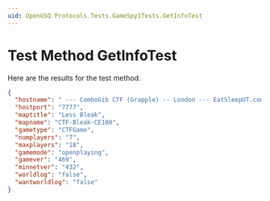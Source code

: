 ```yaml
---
uid: OpenGSQ.Protocols.Tests.GameSpy1Tests.GetInfoTest
---
```


# Test Method GetInfoTest

Here are the results for the test method.

```json
{
  "hostname": " --- ComboGib CTF (Grapple) -- London --- EatSleepUT.com",
  "hostport": "7777",
  "maptitle": "Less Bleak",
  "mapname": "CTF-Bleak-CE100",
  "gametype": "CTFGame",
  "numplayers": "7",
  "maxplayers": "18",
  "gamemode": "openplaying",
  "gamever": "469",
  "minnetver": "432",
  "worldlog": "false",
  "wantworldlog": "false"
}
```
